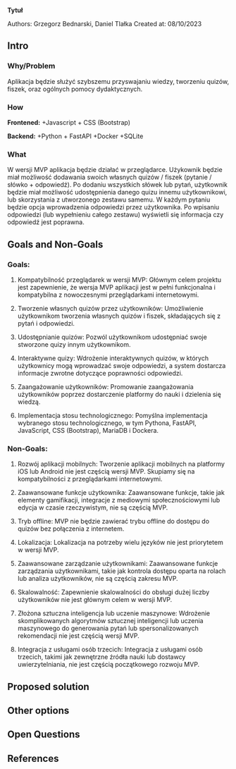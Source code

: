 **Tytuł**

Authors: Grzegorz Bednarski, Daniel Tlałka
Created at: 08/10/2023

## Intro

### Why/Problem
Aplikacja będzie służyć szybszemu przyswajaniu wiedzy, tworzeniu quizów, fiszek, oraz ogólnych pomocy dydaktycznych.

### How
**Frontened:**
+Javascript + CSS (Bootstrap)

**Backend:**
+Python + FastAPI
+Docker
+SQLite

### What
W wersji MVP aplikacja będzie działać w przeglądarce. Użykownik będzie miał możliwość dodawania swoich własnych quizów / fiszek (pytanie / słówko + odpowiedź). Po dodaniu wszystkich słówek lub pytań, użytkownik będzie miał możliwość udostępnienia danego quizu innemu użytkownikowi, lub skorzystania z utworzonego zestawu samemu. W każdym pytaniu będzie opcja wprowadzenia odpowiedzi przez użytkownika. Po wpisaniu odpowiedzi (lub wypełnieniu całego zestawu) wyświetli się informacja czy odpowiedź jest poprawna.

## Goals and Non-Goals
### Goals:
1. Kompatybilność przeglądarek w wersji MVP: Głównym celem projektu jest zapewnienie, że wersja MVP aplikacji jest w pełni funkcjonalna i kompatybilna z nowoczesnymi przeglądarkami internetowymi.

1. Tworzenie własnych quizów przez użytkowników: Umożliwienie użytkownikom tworzenia własnych quizów i fiszek, składających się z pytań i odpowiedzi.

1. Udostępnianie quizów: Pozwól użytkownikom udostępniać swoje stworzone quizy innym użytkownikom.

1. Interaktywne quizy: Wdrożenie interaktywnych quizów, w których użytkownicy mogą wprowadzać swoje odpowiedzi, a system dostarcza informacje zwrotne dotyczące poprawności odpowiedzi.

1. Zaangażowanie użytkowników: Promowanie zaangażowania użytkowników poprzez dostarczenie platformy do nauki i dzielenia się wiedzą.

1. Implementacja stosu technologicznego: Pomyślna implementacja wybranego stosu technologicznego, w tym Pythona, FastAPI, JavaScript, CSS (Bootstrap), MariaDB i Dockera.

### Non-Goals:
1. Rozwój aplikacji mobilnych: Tworzenie aplikacji mobilnych na platformy iOS lub Android nie jest częścią wersji MVP. Skupiamy się na kompatybilności z przeglądarkami internetowymi.

1. Zaawansowane funkcje użytkownika: Zaawansowane funkcje, takie jak elementy gamifikacji, integracje z mediowymi społecznościowymi lub edycja w czasie rzeczywistym, nie są częścią MVP.

1. Tryb offline: MVP nie będzie zawierać trybu offline do dostępu do quizów bez połączenia z internetem.

1. Lokalizacja: Lokalizacja na potrzeby wielu języków nie jest priorytetem w wersji MVP.

1. Zaawansowane zarządzanie użytkownikami: Zaawansowane funkcje zarządzania użytkownikami, takie jak kontrola dostępu oparta na rolach lub analiza użytkowników, nie są częścią zakresu MVP.

1. Skalowalność: Zapewnienie skalowalności do obsługi dużej liczby użytkowników nie jest głównym celem w wersji MVP.

1. Złożona sztuczna inteligencja lub uczenie maszynowe: Wdrożenie skomplikowanych algorytmów sztucznej inteligencji lub uczenia maszynowego do generowania pytań lub spersonalizowanych rekomendacji nie jest częścią wersji MVP.

1. Integracja z usługami osób trzecich: Integracja z usługami osób trzecich, takimi jak zewnętrzne źródła nauki lub dostawcy uwierzytelniania, nie jest częścią początkowego rozwoju MVP.

## Proposed solution



## Other options



## Open Questions


## References
